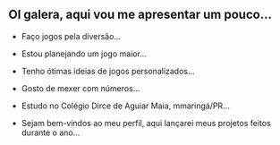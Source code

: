 ## OI galera, aqui vou me apresentar um pouco...

- Faço jogos pela diversão...
- Estou planejando um jogo maior...
- Tenho ótimas ideias de jogos personalizados...
- Gosto de mexer com números...
- Estudo no Colégio Dirce de Aguiar Maia, mmaringá/PR...

  
- Sejam bem-vindos ao meu perfil, aqui lançarei meus projetos feitos durante o ano...
